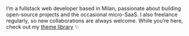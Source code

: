 I’m a fullstack web developer based in Milan, passionate about building open-source projects and the occasional micro-SaaS. I also freelance regularly, so new collaborations are always welcome. While you’re here, check out my [theme library](https://themes.temaly.com/) ✨
<!--
**anthonylan/anthonylan** is a ✨ _special_ ✨ repository because its `README.md` (this file) appears on your GitHub profile.

Here are some ideas to get you started:

- 🔭 I’m currently working on ...
- 🌱 I’m currently learning ...
- 👯 I’m looking to collaborate on ...
- 🤔 I’m looking for help with ...
- 💬 Ask me about ...
- 📫 How to reach me: ...
- 😄 Pronouns: ...
- ⚡ Fun fact: ...
-->
